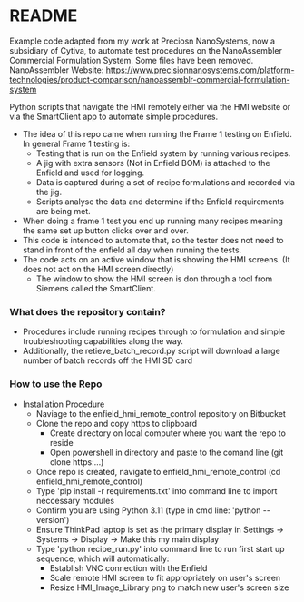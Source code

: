 # README #

Example code adapted from my work at Preciosn NanoSystems, now a subsidiary of Cytiva, to automate test procedures on the NanoAssembler Commercial Formulation System. Some files have been removed.
NanoAssembler Website: https://www.precisionnanosystems.com/platform-technologies/product-comparison/nanoassemblr-commercial-formulation-system

Python scripts that navigate the HMI remotely either via the HMI website or via the SmartClient app to automate simple procedures.

* The idea of this repo came when running the Frame 1 testing on Enfield.  In general Frame 1 testing is:
	* Testing that is run on the Enfield system by running various recipes.
	* A jig with extra sensors (Not in Enfield BOM) is attached to the Enfield and used for logging.
	* Data is captured during a set of recipe formulations and recorded via the jig.
	* Scripts analyse the data and determine if the Enfield requirements are being met.
* When doing a frame 1 test you end up running many recipes meaning the same set up button clicks over and over.
* This code is intended to automate that, so the tester does not need to stand in front of the enfield all day when running the tests.
* The code acts on an active window that is showing the HMI screens.  (It does not act on the HMI screen directly)
	* The window to show the HMI screen is don through a tool from Siemens called the SmartClient.

### What does the repository contain? ###

* Procedures include running recipes through to formulation and simple troubleshooting capabilities along the way. 
* Additionally, the retieve_batch_record.py script will download a large number of batch records off the HMI SD card 

### How to use the Repo ###

* Installation Procedure 
	* Naviage to the enfield_hmi_remote_control repository on Bitbucket
	* Clone the repo and copy https to clipboard
		* Create directory on local computer where you want the repo to reside
		* Open powershell in directory and paste to the comand line (git clone https:...)
	* Once repo is created, navigate to enfield_hmi_remote_control (cd enfield_hmi_remote_control)
	* Type 'pip install -r requirements.txt' into command line to import neccessary modules
	* Confirm you are using Python 3.11 (type in cmd line: 'python --version')
	* Ensure ThinkPad laptop is set as the primary display in Settings -> Systems -> Display -> Make this my main display
	* Type 'python recipe_run.py' into command line to run first start up sequence, which will automatically:
		* Establish VNC connection with the Enfield 
		* Scale remote HMI screen to fit appropriately on user's screen
		* Resize HMI_Image_Library png to match new user's screen size
